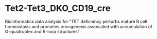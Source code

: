 # Tet2-Tet3_DKO_CD19_cre
Bioinformatics data analysis for "TET deficiency perturbs mature B cell homeostasis and promotes oncogenesis associated with accumulation of G-quadruplex and R-loop structures"
